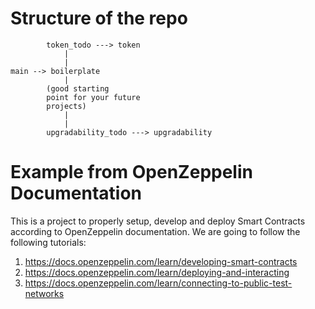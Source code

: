 # Structure of the repo

```
        token_todo ---> token
            |
            |
main --> boilerplate
            |
        (good starting
        point for your future
        projects)
            |
            |
        upgradability_todo ---> upgradability
```

# Example from OpenZeppelin Documentation

This is a project to properly setup, develop and deploy Smart Contracts according to OpenZeppelin documentation. We are going to follow the following tutorials:
1. https://docs.openzeppelin.com/learn/developing-smart-contracts
2. https://docs.openzeppelin.com/learn/deploying-and-interacting
3. https://docs.openzeppelin.com/learn/connecting-to-public-test-networks